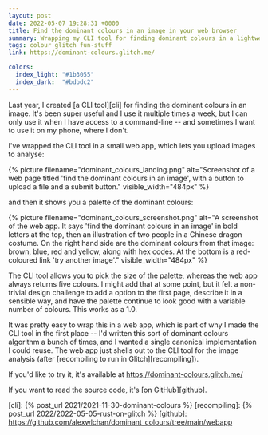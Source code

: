 ```yaml
---
layout: post
date: 2022-05-07 19:28:31 +0000
title: Find the dominant colours in an image in your web browser
summary: Wrapping my CLI tool for finding dominant colours in a lightweight web app.
tags: colour glitch fun-stuff
link: https://dominant-colours.glitch.me/

colors:
  index_light: "#1b3055"
  index_dark:  "#bdbdc2"
---
```


Last year, I created [a CLI tool][cli] for finding the dominant colours in an image.
It's been super useful and I use it multiple times a week, but I can only use it when I have access to a command-line -- and sometimes I want to use it on my phone, where I don't.

I've wrapped the CLI tool in a small web app, which lets you upload images to analyse:

{%
  picture
  filename="dominant_colours_landing.png"
  alt="Screenshot of a web page titled 'find the dominant colours in an image', with a button to upload a file and a submit button."
  visible_width="484px"
%}

and then it shows you a palette of the dominant colours:

{%
  picture
  filename="dominant_colours_screenshot.png"
  alt="A screenshot of the web app. It says 'find the dominant colours in an image' in bold letters at the top, then an illustration of two people in a Chinese dragon costume. On the right hand side are the dominant colours from that image: brown, blue, red and yellow, along with hex codes. At the bottom is a red-coloured link 'try another image'."
  visible_width="484px"
%}

The CLI tool allows you to pick the size of the palette, whereas the web app always returns five colours.
I might add that at some point, but it felt a non-trivial design challenge to add a option to the first page, describe it in a sensible way, and have the palette continue to look good with a variable number of colours.
This works as a 1.0.

It was pretty easy to wrap this in a web app, which is part of why I made the CLI tool in the first place -- I'd written this sort of dominant colours algorithm a bunch of times, and I wanted a single canonical implementation I could reuse.
The web app just shells out to the CLI tool for the image analysis (after [recompiling to run in Glitch][recompiling]).

If you'd like to try it, it's available at <https://dominant-colours.glitch.me/>

If you want to read the source code, it's [on GitHub][github].

[cli]: {% post_url 2021/2021-11-30-dominant-colours %}
[recompiling]: {% post_url 2022/2022-05-05-rust-on-glitch %}
[github]: https://github.com/alexwlchan/dominant_colours/tree/main/webapp
